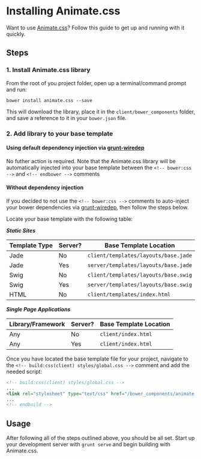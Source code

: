 # Installing Animate.css
Want to use [Animate.css](http://daneden.github.io/animate.css/)? Follow this guide to get up and running with it quickly.

## Steps

### 1. Install Animate.css library
From the root of you project folder, open up a terminal/command prompt and run:

```
bower install animate.css --save
```

This will download the library, place it in the `client/bower_components` folder, and save a reference to it in your `bower.json` file.

### 2. Add library to your base template

#### Using default dependency injection via [grunt-wiredep](https://github.com/stephenplusplus/grunt-wiredep)

No futher action is required. Note that the Animate.css library will be automatically injected into your base template between the `<!-- bower:css -->` and `<!-- endbower -->` comments

#### Without dependency injection

If you decided to not use the `<!-- bower:css -->` comments to auto-inject your bower dependencies via [grunt-wiredep](https://github.com/stephenplusplus/grunt-wiredep), then follow the steps below.

Locate your base template with the following table:

***Static Sites***

|Template Type | Server? | Base Template Location
|---------|---------------|---------
|Jade | No  | `client/templates/layouts/base.jade`
|Jade | Yes | `server/templates/layouts/base.jade`
|Swig | No |`client/templates/layouts/base.swig`
|Swig | Yes | `server/templates/layouts/base.swig`
|HTML | No | `client/templates/index.html`

***Single Page Applications***

|Library/Framework | Server? | Base Template Location
|---------|---------------|---------
|Any | No  | `client/index.html`
|Any | Yes | `client/index.html`

Once you have located the base template file for your project, navigate to the `<!-- build:css(client) styles/global.css -->` comment and add the needed script:

```html
<!-- build:css(client) styles/global.css -->
...
<link rel="stylesheet" type="text/css" href="/bower_components/animate.css/animate.css">
...
<!-- endbuild -->
```


## Usage
After following all of the steps outlined above, you should be all set. Start up your development server with `grunt serve` and begin building with Animate.css.
